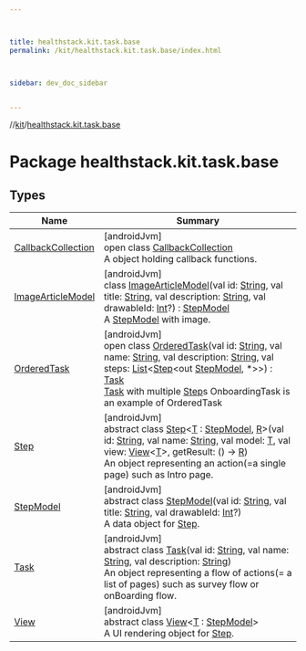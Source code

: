 ```yaml
---



title: healthstack.kit.task.base
permalink: /kit/healthstack.kit.task.base/index.html



sidebar: dev_doc_sidebar


---
```




//[kit](/kit.html)/[healthstack.kit.task.base](index.html)



# Package healthstack.kit.task.base



## Types


| Name | Summary |
|---|---|
| [CallbackCollection](-callback-collection/index.html) | [androidJvm]<br>open class [CallbackCollection](-callback-collection/index.html)<br>A object holding callback functions. |
| [ImageArticleModel](-image-article-model/index.html) | [androidJvm]<br>class [ImageArticleModel](-image-article-model/index.html)(val id: [String](https://kotlinlang.org/api/latest/jvm/stdlib/kotlin/-string/index.html), val title: [String](https://kotlinlang.org/api/latest/jvm/stdlib/kotlin/-string/index.html), val description: [String](https://kotlinlang.org/api/latest/jvm/stdlib/kotlin/-string/index.html), val drawableId: [Int](https://kotlinlang.org/api/latest/jvm/stdlib/kotlin/-int/index.html)?) : [StepModel](-step-model/index.html)<br>A [StepModel](-step-model/index.html) with image. |
| [OrderedTask](-ordered-task/index.html) | [androidJvm]<br>open class [OrderedTask](-ordered-task/index.html)(val id: [String](https://kotlinlang.org/api/latest/jvm/stdlib/kotlin/-string/index.html), val name: [String](https://kotlinlang.org/api/latest/jvm/stdlib/kotlin/-string/index.html), val description: [String](https://kotlinlang.org/api/latest/jvm/stdlib/kotlin/-string/index.html), val steps: [List](https://kotlinlang.org/api/latest/jvm/stdlib/kotlin.collections/-list/index.html)&lt;[Step](-step/index.html)&lt;out [StepModel](-step-model/index.html), *&gt;&gt;) : [Task](-task/index.html)<br>[Task](-task/index.html) with multiple [Step](-step/index.html)s OnboardingTask is an example of OrderedTask |
| [Step](-step/index.html) | [androidJvm]<br>abstract class [Step](-step/index.html)&lt;[T](-step/index.html) : [StepModel](-step-model/index.html), [R](-step/index.html)&gt;(val id: [String](https://kotlinlang.org/api/latest/jvm/stdlib/kotlin/-string/index.html), val name: [String](https://kotlinlang.org/api/latest/jvm/stdlib/kotlin/-string/index.html), val model: [T](-step/index.html), val view: [View](-view/index.html)&lt;[T](-step/index.html)&gt;, getResult: () -&gt; [R](-step/index.html))<br>An object representing an action(=a single page) such as Intro page. |
| [StepModel](-step-model/index.html) | [androidJvm]<br>abstract class [StepModel](-step-model/index.html)(val id: [String](https://kotlinlang.org/api/latest/jvm/stdlib/kotlin/-string/index.html), val title: [String](https://kotlinlang.org/api/latest/jvm/stdlib/kotlin/-string/index.html), val drawableId: [Int](https://kotlinlang.org/api/latest/jvm/stdlib/kotlin/-int/index.html)?)<br>A data object for [Step](-step/index.html). |
| [Task](-task/index.html) | [androidJvm]<br>abstract class [Task](-task/index.html)(val id: [String](https://kotlinlang.org/api/latest/jvm/stdlib/kotlin/-string/index.html), val name: [String](https://kotlinlang.org/api/latest/jvm/stdlib/kotlin/-string/index.html), val description: [String](https://kotlinlang.org/api/latest/jvm/stdlib/kotlin/-string/index.html))<br>An object representing a flow of actions(= a list of pages) such as survey flow or onBoarding flow. |
| [View](-view/index.html) | [androidJvm]<br>abstract class [View](-view/index.html)&lt;[T](-view/index.html) : [StepModel](-step-model/index.html)&gt;<br>A UI rendering object for [Step](-step/index.html). |



